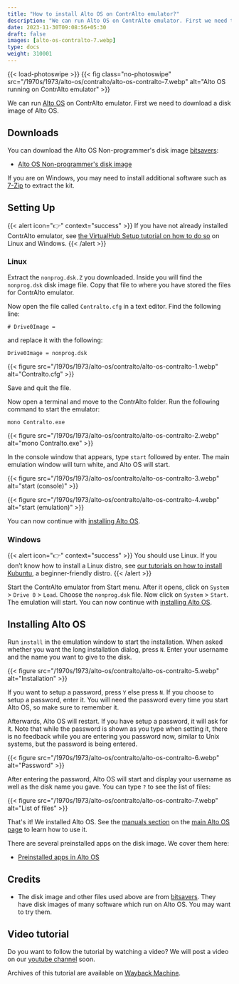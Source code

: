 ```yaml
---
title: "How to install Alto OS on ContrAlto emulator?"
description: "We can run Alto OS on ContrAlto emulator. First we need to download a disk image of Alto OS. You can download the Alto OS Non-programmer's disk image bitsavers:"
date: 2023-11-30T09:08:56+05:30
draft: false
images: [alto-os-contralto-7.webp]
type: docs
weight: 310001
---
```


{{< load-photoswipe >}}
{{< fig class="no-photoswipe" src="/1970s/1973/alto-os/contralto/alto-os-contralto-7.webp" alt="Alto OS running on ContrAlto emulator" >}}

We can run [Alto OS](/1970s/1973/alto-os/) on ContrAlto emulator. First we need to download a disk image of Alto OS.

## Downloads

You can download the Alto OS Non-programmer's disk image [bitsavers](http://bitsavers.org/bits/Xerox/Alto/simulator/salto/disks/):

- [Alto OS Non-programmer's disk image](http://bitsavers.org/bits/Xerox/Alto/simulator/salto/disks/nonprog.dsk.Z)

If you are on Windows, you may need to install additional software such as [7-Zip](https://www.7-zip.org/) to extract the kit.

## Setting Up

{{< alert icon="👉" context="success" >}}
If you have not already installed ContrAlto emulator, see [the VirtualHub Setup tutorial on how to do so](https://setup.virtualhub.eu.org/contralto/) on Linux and Windows.
{{< /alert >}}

### Linux

Extract the `nonprog.dsk.Z` you downloaded. Inside you will find the `nonprog.dsk` disk image file. Copy that file to where you have stored the files for ContrAlto emulator.

Now open the file called `Contralto.cfg` in a text editor. Find the following line:

```config
# Drive0Image =
```

and replace it with the following:

```config
Drive0Image = nonprog.dsk
```

{{< figure src="/1970s/1973/alto-os/contralto/alto-os-contralto-1.webp" alt="Contralto.cfg" >}}

Save and quit the file.

Now open a terminal and move to the ContrAlto folder. Run the following command to start the emulator:

``` console
mono Contralto.exe
```

{{< figure src="/1970s/1973/alto-os/contralto/alto-os-contralto-2.webp" alt="mono Contralto.exe" >}}

In the console window that appears, type `start` followed by enter. The main emulation window will turn white, and Alto OS will start.

{{< figure src="/1970s/1973/alto-os/contralto/alto-os-contralto-3.webp" alt="start (console)" >}}

{{< figure src="/1970s/1973/alto-os/contralto/alto-os-contralto-4.webp" alt="start (emulation)" >}}

You can now continue with [installing Alto OS](#installing-alto-os).

### Windows

{{< alert icon="👉" context="success" >}}
You should use Linux. If you don’t know how to install a Linux distro, see [our tutorials on how to install Kubuntu](https://setup.virtualhub.eu.org/tag/os/), a beginner-friendly distro.
{{< /alert >}}

Start the ContrAlto emulator from Start menu. After it opens, click on `System` > `Drive 0` > `Load`. Choose the `nonprog.dsk` file. Now click on `System` > `Start`. The emulation will start. You can now continue with [installing Alto OS](#installing-alto-os).

## Installing Alto OS

Run `install` in the emulation window to start the installation. When asked whether you want the long installation dialog, press `N`. Enter your username and the name you want to give to the disk.

{{< figure src="/1970s/1973/alto-os/contralto/alto-os-contralto-5.webp" alt="Installation" >}}

If you want to setup a password, press `Y` else press `N`. If you choose to setup a password, enter it. You will need the password every time you start Alto OS, so make sure to remember it.

Afterwards, Alto OS will restart. If you have setup a password, it will ask for it. Note that while the password is shown as you type when setting it, there is no feedback while you are entering you password now, similar to Unix systems, but the password is being entered.

{{< figure src="/1970s/1973/alto-os/contralto/alto-os-contralto-6.webp" alt="Password" >}}

After entering the password, Alto OS will start and display your username as well as the disk name you gave. You can type `?` to see the list of files:

{{< figure src="/1970s/1973/alto-os/contralto/alto-os-contralto-7.webp" alt="List of files" >}}

That's it! We installed Alto OS. See the [manuals section](/1970s/1973/alto-os/#manuals) on the [main Alto OS page](/1970s/1973/alto-os/) to learn how to use it.

There are several preinstalled apps on the disk image. We cover them here:

- [Preinstalled apps in Alto OS](/1970s/1973/alto-os/preinstalled-apps/)

## Credits

- The disk image and other files used above are from [bitsavers](http://bitsavers.org/bits/Xerox/Alto/simulator/salto/disks/). They have disk images of many software which run on Alto OS. You may want to try them.

## Video tutorial

Do you want to follow the tutorial by watching a video? We will post a video on our [youtube channel](https://www.youtube.com/@virtua1hub) soon.

Archives of this tutorial are available on [Wayback Machine](https://web.archive.org/web/*/https://virtualhub.eu.org1970s/1973/alto-os/contralto/).
